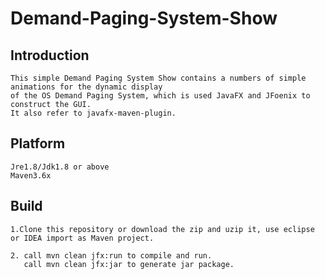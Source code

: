 # Demand-Paging-System-Show

## Introduction
    This simple Demand Paging System Show contains a numbers of simple animations for the dynamic display 
    of the OS Demand Paging System, which is used JavaFX and JFoenix to construct the GUI. 
    It also refer to javafx-maven-plugin. 

## Platform
    Jre1.8/Jdk1.8 or above   
    Maven3.6x

## Build
    1.Clone this repository or download the zip and uzip it, use eclipse or IDEA import as Maven project.

    2. call mvn clean jfx:run to compile and run.    
       call mvn clean jfx:jar to generate jar package.


    

